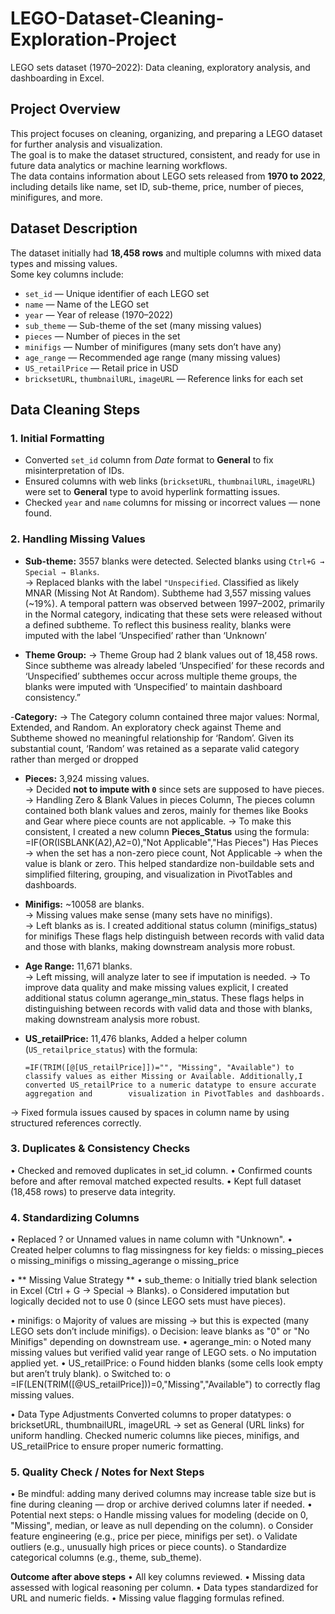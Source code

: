 # LEGO-Dataset-Cleaning-Exploration-Project
LEGO sets dataset (1970–2022): Data cleaning, exploratory analysis, and dashboarding in Excel.

## Project Overview
This project focuses on cleaning, organizing, and preparing a LEGO dataset for further analysis and visualization.  
The goal is to make the dataset structured, consistent, and ready for use in future data analytics or machine learning workflows.  
The data contains information about LEGO sets released from **1970 to 2022**, including details like name, set ID, sub-theme, price, number of pieces, minifigures, and more.

## Dataset Description
The dataset initially had **18,458 rows** and multiple columns with mixed data types and missing values.  
Some key columns include:
- `set_id` — Unique identifier of each LEGO set  
- `name` — Name of the LEGO set  
- `year` — Year of release (1970–2022)  
- `sub_theme` — Sub-theme of the set (many missing values)  
- `pieces` — Number of pieces in the set  
- `minifigs` — Number of minifigures (many sets don’t have any)  
- `age_range` — Recommended age range (many missing values)  
- `US_retailPrice` — Retail price in USD  
- `bricksetURL`, `thumbnailURL`, `imageURL` — Reference links for each set

## Data Cleaning Steps

### 1. **Initial Formatting**
- Converted `set_id` column from *Date* format to **General** to fix misinterpretation of IDs.
- Ensured columns with web links (`bricksetURL`, `thumbnailURL`, `imageURL`) were set to **General** type to avoid hyperlink formatting issues.
- Checked `year` and `name` columns for missing or incorrect values — none found.

### 2. **Handling Missing Values**
- **Sub-theme:** 3557 blanks were detected. Selected blanks using `Ctrl+G → Special → Blanks`.  
→ Replaced blanks with the label `"Unspecified`.	Classified as likely MNAR (Missing Not At Random).
  Subtheme had 3,557 missing values (~19%). A temporal pattern was observed between 1997–2002, primarily in the Normal category, indicating that these sets were released without a defined subtheme. To reflect
  this business reality, blanks were imputed with the label ‘Unspecified’ rather than ‘Unknown’
  
 - **Theme Group:**
 → Theme Group had 2 blank values out of 18,458 rows. Since subtheme was already labeled ‘Unspecified’ for these records and ‘Unspecified’ subthemes occur across multiple theme groups, the blanks were imputed
   with ‘Unspecified’ to maintain dashboard consistency.”

-**Category:**
 → The Category column contained three major values: Normal, Extended, and Random. An exploratory check against Theme and Subtheme showed no meaningful relationship for ‘Random’. Given its substantial count,        ‘Random’ was retained as a separate valid category rather than merged or dropped


- **Pieces:** 3,924 missing values.  
  → Decided **not to impute with `0`** since sets are supposed to have pieces.  
  → Handling Zero & Blank Values in pieces Column, The pieces column contained both blank values and zeros, mainly for themes like Books and Gear where piece counts are not applicable.
  → To make this consistent, I created a new column **Pieces_Status** using the formula: =IF(OR(ISBLANK(A2),A2=0),"Not Applicable","Has Pieces")
    Has Pieces → when the set has a non-zero piece count, Not Applicable → when the value is blank or zero. This helped standardize non-buildable sets and simplified filtering, grouping, and visualization in
    PivotTables and dashboards.

- **Minifigs:** ~10058 are blanks.  
  → Missing values make sense (many sets have no minifigs).  
  → Left blanks as is. I created additional status column (minifigs_status) for minifigs These flags help distinguish between records with valid data and those with blanks,
    making downstream analysis more robust.

- **Age Range:** 11,671 blanks.  
  → Left missing, will analyze later to see if imputation is needed.
  → To improve data quality and make missing values explicit, I created additional status column agerange_min_status. These flags helps in distinguishing between records with valid data and those with blanks,        making downstream analysis more robust.

- **US_retailPrice:** 11,476 blanks, Added a helper column (`US_retailprice_status`) with the formula:
  ```excel
  =IF(TRIM([@[US_retailPrice]])="", "Missing", "Available") to classify values as either Missing or Available. Additionally,I converted US_retailPrice to a numeric datatype to ensure accurate aggregation and        visualization in PivotTables and dashboards.
→ Fixed formula issues caused by spaces in column name by using structured references correctly.

 
### 3. **Duplicates & Consistency Checks**
•	Checked and removed duplicates in set_id column.
•	Confirmed counts before and after removal matched expected results.
•	Kept full dataset (18,458 rows) to preserve data integrity.

### 4. **Standardizing Columns**
•	Replaced ? or Unnamed values in name column with "Unknown".
•	Created helper columns to flag missingness for key fields:
o	missing_pieces
o	missing_minifigs
o	missing_agerange
o	missing_price
 
• ** Missing Value Strategy **
•	sub_theme:
o	Initially tried blank selection in Excel (Ctrl + G → Special → Blanks).
o	Considered imputation but logically decided not to use 0 (since LEGO sets must have pieces).

•	minifigs:
o	Majority of values are missing → but this is expected (many LEGO sets don’t include minifigs).
o	Decision: leave blanks as "0" or "No Minifigs" depending on downstream use.
•	agerange_min:
o	Noted many missing values but verified valid year range of LEGO sets.
o	No imputation applied yet.
•	US_retailPrice:
o	Found hidden blanks (some cells look empty but aren’t truly blank).
o	Switched to:
o	=IF(LEN(TRIM([@US_retailPrice]))=0,"Missing","Available") to correctly flag missing values.

• Data Type Adjustments
  Converted columns to proper datatypes:
o	bricksetURL, thumbnailURL, imageURL → set as General (URL links) for uniform handling.
  Checked numeric columns like pieces, minifigs, and US_retailPrice to ensure proper numeric formatting.

### 5. Quality Check / Notes for Next Steps
•	Be mindful: adding many derived columns may increase table size but is fine during cleaning — drop or archive derived columns later if needed.
•	Potential next steps:
o	Handle missing values for modeling (decide on 0, "Missing", median, or leave as null depending on the column).
o	Consider feature engineering (e.g., price per piece, minifigs per set).
o	Validate outliers (e.g., unusually high prices or piece counts).
o	Standardize categorical columns (e.g., theme, sub_theme).

**Outcome after above steps**
•	All key columns reviewed.
•	Missing data assessed with logical reasoning per column.
•	Data types standardized for URL and numeric fields.
•	Missing value flagging formulas refined.

